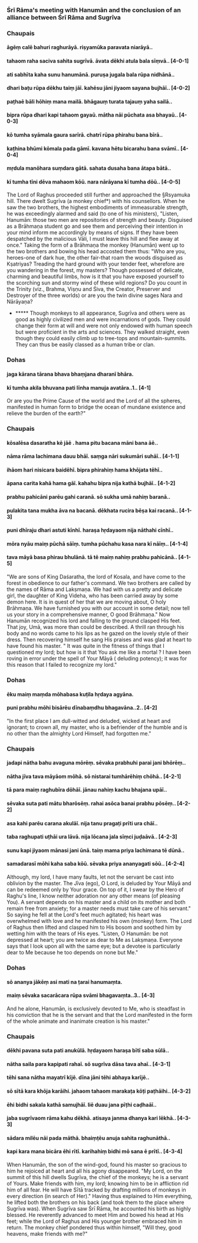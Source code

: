 ### Śrī Rāma's meeting with Hanumān and the conclusion of an alliance between Śrī Rāma and Sugrīva

### Chaupais

#### āgēṃ calē bahuri raghurāyā. riṣyamūka paravata niarāyā..
#### tahaom raha saciva sahita sugrīvā. āvata dēkhi atula bala sīṃvā.. [4-0-1]
#### ati sabhīta kaha sunu hanumānā. puruṣa jugala bala rūpa nidhānā..
#### dhari baṭu rūpa dēkhu taiṃ jāī. kahēsu jāni jiyaom sayana bujhāī.. [4-0-2]
#### paṭhaē bāli hōhiṃ mana mailā. bhāgauṃ turata tajauṃ yaha sailā..
#### bipra rūpa dhari kapi tahaom gayaū. mātha nāi pūchata asa bhayaū.. [4-0-3]
#### kō tumha syāmala gaura sarīrā. chatrī rūpa phirahu bana bīrā..
#### kaṭhina bhūmi kōmala pada gāmī. kavana hētu bicarahu bana svāmī.. [4-0-4]
#### mṛdula manōhara suṃdara gātā. sahata dusaha bana ātapa bātā..
#### kī tumha tīni dēva mahaom kōū. nara nārāyana kī tumha dōū.. [4-0-5]

The Lord of Raghus proceeded still further and approached the §Rsyamuka hill. There dwelt Sugrīva (a monkey chief*) with his counsellors. When he saw the two brothers, the highest embodiments of immeasurable strength, he was exceedingly alarmed and said (to one of his ministers), "Listen, Hanumān: those two men are repositories of strength and beauty. Disguised as a Brāhmaṇa student go and see them and perceiving their intention in your mind inform me accordingly by means of signs. If they have been despatched by the malicious Vāli, I must leave this hill and flee away at once." Taking the form of a Brāhmaṇa the monkey (Hanumān) went up to the two brothers and bowing his head accosted them thus: "Who are you, heroes-one of dark hue, the other fair-that roam the woods disguised as Kṣatriyas? Treading the hard ground with your tender feet, wherefore are you wandering in the forest, my masters? Though possessed of delicate, charming and beautiful limbs, how is it that you have exposed yourself to the scorching sun and stormy wind of these wild regions? Do you count in the Trinity (viz., Brahma, Viṣṇu and Śiva, the Creator, Preserver and Destroyer of the three worlds) or are you the twin divine sages Nara and Nārāyaṇa?

- ***** Though monkeys to all appearance, Sugrīva and others were as good as highly civilized men and were incarnations of gods. They could change their form at will and were not only endowed with human speech but were proficient in the arts and sciences. They walked straight, even though they could easily climb up to tree-tops and mountain-summits. They can thus be easily classed as a human tribe or clan.

### Dohas

#### jaga kārana tārana bhava bhaṃjana dharanī bhāra.
#### kī tumha akila bhuvana pati līnha manuja avatāra..1.. [4-1]

Or are you the Prime Cause of the world and the Lord of all the spheres, manifested in human form to bridge the ocean of mundane existence and relieve the burden of the earth?"

### Chaupais

#### kōsalēsa dasaratha kē jāē . hama pitu bacana māni bana āē..
#### nāma rāma lachimana dauu bhāī. saṃga nāri sukumāri suhāī.. [4-1-1]
#### ihāom hari nisicara baidēhī. bipra phirahiṃ hama khōjata tēhī..
#### āpana carita kahā hama gāī. kahahu bipra nija kathā bujhāī.. [4-1-2]
#### prabhu pahicāni parēu gahi caranā. sō sukha umā nahiṃ baranā..
#### pulakita tana mukha āva na bacanā. dēkhata rucira bēṣa kai racanā.. [4-1-3]
#### puni dhīraju dhari astuti kīnhī. haraṣa hṛdayaom nija nāthahi cīnhī..
#### mōra nyāu maiṃ pūchā sāīṃ. tumha pūchahu kasa nara kī nāīṃ.. [4-1-4]
#### tava māyā basa phirau bhulānā. tā tē maiṃ nahiṃ prabhu pahicānā.. [4-1-5]

"We are sons of King Daśaratha, the lord of Kosala, and have come to the forest in obedience to our father's command. We two brothers are called by the names of Rāma and Lakṣmaṇa. We had with us a pretty and delicate girl, the daughter of King Videha, who has been carried away by some demon here. It is in quest of her that we are moving about, O holy Brāhmaṇa. We have furnished you with our account in some detail; now tell us your story in a comprehensive manner, O good Brāhmaṇa." Now Hanumān recognized his lord and falling to the ground clasped His feet. That joy, Umā, was more than could be described. A thrill ran through his body and no words came to his lips as he gazed on the lovely style of their dress. Then recovering himself he sang His praises and was glad at heart to have found his master. " It was quite in the fitness of things that I questioned my lord; but how is it that You ask me like a mortal ? I have been roving in error under the spell of Your Māyā ( deluding potency); it was for this reason that I failed to recognize my lord."

### Dohas

#### ēku maiṃ maṃda mōhabasa kuṭila hṛdaya agyāna.
#### puni prabhu mōhi bisārēu dīnabaṃdhu bhagavāna..2.. [4-2]

"In the first place I am dull-witted and deluded, wicked at heart and ignorant; to crown all, my master, who is a befriender of the humble and is no other than the almighty Lord Himself, had forgotten me."

### Chaupais

#### jadapi nātha bahu avaguna mōrēṃ. sēvaka prabhuhi parai jani bhōrēṃ..
#### nātha jīva tava māyāom mōhā. sō nistarai tumhārēhiṃ chōhā.. [4-2-1]
#### tā para maiṃ raghubīra dōhāī. jānau nahiṃ kachu bhajana upāī..
#### sēvaka suta pati mātu bharōsēṃ. rahai asōca banai prabhu pōsēṃ.. [4-2-2]
#### asa kahi parēu carana akulāī. nija tanu pragaṭi prīti ura chāī..
#### taba raghupati uṭhāi ura lāvā. nija lōcana jala sīṃci juḍaāvā.. [4-2-3]
#### sunu kapi jiyaom mānasi jani ūnā. taiṃ mama priya lachimana tē dūnā..
#### samadarasī mōhi kaha saba kōū. sēvaka priya ananyagati sōū.. [4-2-4]

Although, my lord, I have many faults, let not the servant be cast into oblivion by the master. The Jīva (ego), O Lord, is deluded by Your Māyā and can be redeemed only by Your grace. On top of it, I swear by the Hero of Raghu's line, I know neither adoration nor any other means (of pleasing You). A servant depends on his master and a child on its mother and both remain free from anxiety; for a master needs must take care of his servant." So saying he fell at the Lord's feet much agitated; his heart was overwhelmed with love and he manifested his own (monkey) form. The Lord of Raghus then lifted and clasped him to His bosom and soothed him by wetting him with the tears of His eyes. "Listen, O Hanumān: be not depressed at heart; you are twice as dear to Me as Lakṣmaṇa. Everyone says that I look upon all with the same eye; but a devotee is particularly dear to Me because he too depends on none but Me."

### Dohas

#### sō ananya jākēṃ asi mati na ṭarai hanumaṃta.
#### maiṃ sēvaka sacarācara rūpa svāmi bhagavaṃta..3.. [4-3]

And he alone, Hanumān, is exclusively devoted to Me, who is steadfast in his conviction that he is the servant and that the Lord manifested in the form of the whole animate and inanimate creation is his master."

### Chaupais

#### dēkhi pavana suta pati anukūlā. hṛdayaom haraṣa bītī saba sūlā..
#### nātha saila para kapipati rahaī. sō sugrīva dāsa tava ahaī.. [4-3-1]
#### tēhi sana nātha mayatrī kījē. dīna jāni tēhi abhaya karījē..
#### sō sītā kara khōja karāihi. jahaom tahaom marakaṭa kōṭi paṭhāihi.. [4-3-2]
#### ēhi bidhi sakala kathā samujhāī. liē duau jana pīṭhi caḍhaāī..
#### jaba sugrīvaom rāma kahu dēkhā. atisaya janma dhanya kari lēkhā.. [4-3-3]
#### sādara milēu nāi pada māthā. bhaiṃṭēu anuja sahita raghunāthā..
#### kapi kara mana bicāra ēhi rītī. karihahiṃ bidhi mō sana ē prītī.. [4-3-4]

When Hanumān, the son of the wind-god, found his master so gracious to him he rejoiced at heart and all his agony disappeared. "My Lord, on the summit of this hill dwells Sugrīva, the chief of the monkeys; he is a servant of Yours. Make friends with him, my lord; knowing him to be in affliction rid him of all fear. He will have Sītā tracked by drafting millions of monkeys in every direction (in search of Her)." Having thus explained to Him everything, he lifted both the brothers on his back (and took them to the place where Sugrīva was). When Sugrīva saw Śrī Rāma, he accounted his birth as highly blessed. He reverently advanced to meet Him and bowed his head at His feet; while the Lord of Raghus and His younger brother embraced him in return. The monkey chief pondered thus within himself, "Will they, good heavens, make friends with me?"